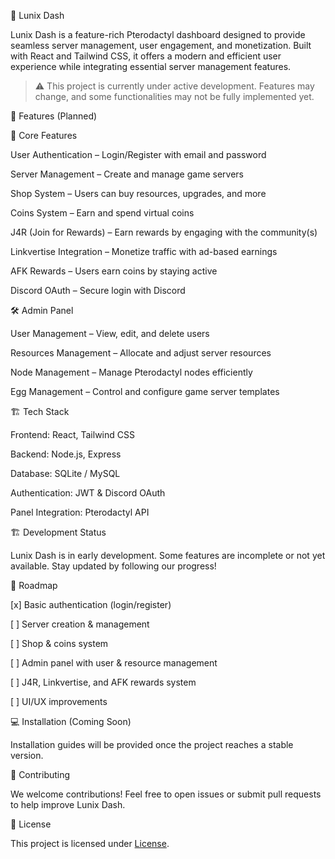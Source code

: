
🌙 Lunix Dash

Lunix Dash is a feature-rich Pterodactyl dashboard designed to provide seamless server management, user engagement, and monetization. Built with React and Tailwind CSS, it offers a modern and efficient user experience while integrating essential server management features.

> ⚠️ This project is currently under active development. Features may change, and some functionalities may not be fully implemented yet.

🚀 Features (Planned)

🌟 Core Features

User Authentication – Login/Register with email and password

Server Management – Create and manage game servers

Shop System – Users can buy resources, upgrades, and more

Coins System – Earn and spend virtual coins

J4R (Join for Rewards) – Earn rewards by engaging with the community(s)

Linkvertise Integration – Monetize traffic with ad-based earnings

AFK Rewards – Users earn coins by staying active

Discord OAuth – Secure login with Discord


🛠️ Admin Panel

User Management – View, edit, and delete users

Resources Management – Allocate and adjust server resources

Node Management – Manage Pterodactyl nodes efficiently

Egg Management – Control and configure game server templates


🏗️ Tech Stack

Frontend: React, Tailwind CSS

Backend: Node.js, Express

Database: SQLite / MySQL

Authentication: JWT & Discord OAuth

Panel Integration: Pterodactyl API


🏗️ Development Status

Lunix Dash is in early development. Some features are incomplete or not yet available. Stay updated by following our progress!

📌 Roadmap

[x] Basic authentication (login/register)

[ ] Server creation & management

[ ] Shop & coins system

[ ] Admin panel with user & resource management

[ ] J4R, Linkvertise, and AFK rewards system

[ ] UI/UX improvements


💻 Installation (Coming Soon)

Installation guides will be provided once the project reaches a stable version.

🎯 Contributing

We welcome contributions! Feel free to open issues or submit pull requests to help improve Lunix Dash.

📜 License

This project is licensed under [License]().
